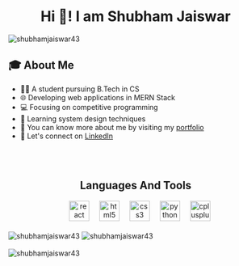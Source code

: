 <h1 align="center">Hi 👋! I am Shubham Jaiswar</h1>
<p align="left"> <img src="https://komarev.com/ghpvc/?username=shubhamjaiswar43&label=Profile%20views&color=0e75b6&style=flat" alt="shubhamjaiswar43" /> </p>

<h2>🎓 About Me</h2>
<ul align="left">
  <li>👨‍🎓 A student pursuing B.Tech in CS</li>
  <li>🌐 Developing web applications in MERN Stack</li>
  <li>💻 Focusing on competitive programming</li>
  <li>📘 Learning system design techniques</li>
  <li>📖 You can know more about me by visiting my <a href="https://shubhamjaiswar.netlify.app">portfolio</a></li>
  <li>🤝 Let's connect on <a href="https://linkedin.com/in/shubhamjaiswar">LinkedIn</a></li>
</ul>
<br>

<br>

<div align='center'>
  <h2>Languages And Tools</h2>
  <img width="12" />
  <img src="https://cdn.jsdelivr.net/gh/devicons/devicon/icons/react/react-original.svg" height="40" alt="react logo"  />
  <img width="12" />
  <img src="https://cdn.jsdelivr.net/gh/devicons/devicon/icons/html5/html5-original.svg" height="40" alt="html5 logo"  />
  <img width="12" />
  <img src="https://cdn.jsdelivr.net/gh/devicons/devicon/icons/css3/css3-original.svg" height="40" alt="css3 logo"  />
  <img width="12" />
  <img src="https://cdn.jsdelivr.net/gh/devicons/devicon/icons/python/python-original.svg" height="40" alt="python logo"  />
  <img width="12" />
  <img src="https://cdn.jsdelivr.net/gh/devicons/devicon/icons/cplusplus/cplusplus-original.svg" height="40" alt="cplusplus logo"  />
</div>
<br>

<div>
  <img align="center" src="https://github-readme-streak-stats.herokuapp.com/?user=shubhamjaiswar43&" alt="shubhamjaiswar43" />
  <img align="center" src="https://github-readme-stats.vercel.app/api?username=shubhamjaiswar43&show_icons=true&locale=en" alt="shubhamjaiswar43" />
</div>
<br>

<div>
  <img align="center" src="https://github-readme-stats.vercel.app/api/top-langs?username=shubhamjaiswar43&show_icons=true&locale=en&layout=compact" alt="shubhamjaiswar43" />
</div>
